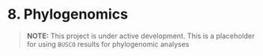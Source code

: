 # 8. Phylogenomics

>**NOTE:**
>This project is under active development.
>This is a placeholder for using `BUSCO` results for phylogenomic analyses